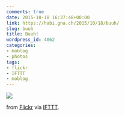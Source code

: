 ```yaml
---
comments: true
date: 2015-10-18 16:37:48+00:00
link: https://habi.gna.ch/2015/10/18/buuh/
slug: buuh
title: Buuh!
wordpress_id: 4062
categories:
- moblog
- photos
tags:
- flickr
- IFTTT
- moblog
---
```


![](http://ift.tt/1Riq566)  

  

from [Flickr](http://flic.kr/p/zEb6qB) via [IFTTT](http://ift.tt/1c4nCfM).

